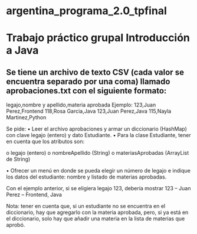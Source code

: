 # argentina_programa_2.0_tpfinal

# Trabajo práctico grupal Introducción a Java

## Se tiene un archivo de texto CSV (cada valor se encuentra separado por una coma) llamado aprobaciones.txt con el siguiente formato:
legajo,nombre y apellido,materia aprobada
Ejemplo:
123,Juan Perez,Frontend
118,Rosa Garcia,Java
123,Juan Perez,Java
115,Nayla Martinez,Python


Se pide:
• Leer el archivo aprobaciones y armar un diccionario (HashMap) con clave legajo
(entero) y dato Estudiante.
• Para la clase Estudiante, tener en cuenta que los atributos son:

o legajo (entero)
o nombreApellido (String)
o materiasAprobadas (ArrayList de String)

• Ofrecer un menú en donde se pueda elegir un número de legajo e indique los
datos del estudiante: nombre y listado de materias aprobadas.

Con el ejemplo anterior, si se eligiera legajo 123, debería mostrar
123 – Juan Perez – Frontend, Java

Nota: tener en cuenta que, si un estudiante no se encuentra en el diccionario, hay que
agregarlo con la materia aprobada, pero, si ya está en el diccionario, solo hay que añadir
una materia en la lista de materias que aprobó.
